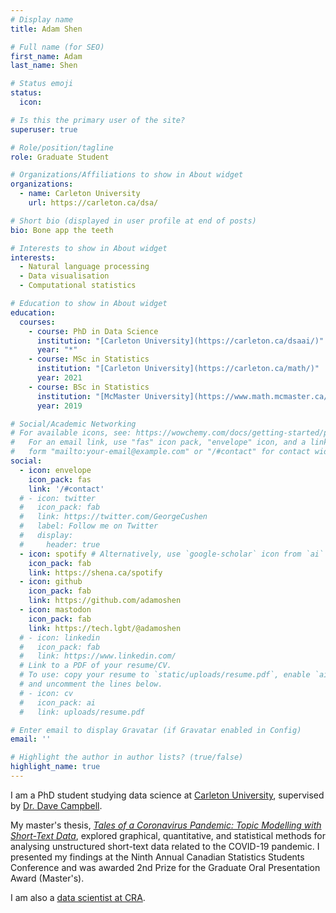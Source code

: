 ```yaml
---
# Display name
title: Adam Shen

# Full name (for SEO)
first_name: Adam
last_name: Shen

# Status emoji
status:
  icon:

# Is this the primary user of the site?
superuser: true

# Role/position/tagline
role: Graduate Student

# Organizations/Affiliations to show in About widget
organizations:
  - name: Carleton University
    url: https://carleton.ca/dsa/

# Short bio (displayed in user profile at end of posts)
bio: Bone app the teeth

# Interests to show in About widget
interests:
  - Natural language processing
  - Data visualisation
  - Computational statistics

# Education to show in About widget
education:
  courses:
    - course: PhD in Data Science
      institution: "[Carleton University](https://carleton.ca/dsaai/)"
      year: "*"
    - course: MSc in Statistics
      institution: "[Carleton University](https://carleton.ca/math/)"
      year: 2021
    - course: BSc in Statistics
      institution: "[McMaster University](https://www.math.mcmaster.ca/)"
      year: 2019

# Social/Academic Networking
# For available icons, see: https://wowchemy.com/docs/getting-started/page-builder/#icons
#   For an email link, use "fas" icon pack, "envelope" icon, and a link in the
#   form "mailto:your-email@example.com" or "/#contact" for contact widget.
social:
  - icon: envelope
    icon_pack: fas
    link: '/#contact'
  # - icon: twitter
  #   icon_pack: fab
  #   link: https://twitter.com/GeorgeCushen
  #   label: Follow me on Twitter
  #   display:
  #     header: true
  - icon: spotify # Alternatively, use `google-scholar` icon from `ai` icon pack
    icon_pack: fab
    link: https://shena.ca/spotify
  - icon: github
    icon_pack: fab
    link: https://github.com/adamoshen
  - icon: mastodon
    icon_pack: fab
    link: https://tech.lgbt/@adamoshen
  # - icon: linkedin
  #   icon_pack: fab
  #   link: https://www.linkedin.com/
  # Link to a PDF of your resume/CV.
  # To use: copy your resume to `static/uploads/resume.pdf`, enable `ai` icons in `params.yaml`,
  # and uncomment the lines below.
  # - icon: cv
  #   icon_pack: ai
  #   link: uploads/resume.pdf

# Enter email to display Gravatar (if Gravatar enabled in Config)
email: ''

# Highlight the author in author lists? (true/false)
highlight_name: true
---
```


I am a PhD student studying data science at [Carleton University](https://carleton.ca/dsaai/),
supervised by [Dr. Dave Campbell](https://people.math.carleton.ca/~davecampbell/Dave_Campbell.html).

My master's thesis,
[*Tales of a Coronavirus Pandemic: Topic Modelling with Short-Text Data*](https://doi.org/10.22215/etd/2021-14497),
explored graphical, quantitative, and statistical methods for analysing unstructured short-text data related to the
COVID-19 pandemic. I presented my findings at the Ninth Annual Canadian Statistics Students Conference and was
awarded 2nd Prize for the Graduate Oral Presentation Award (Master's).

I am also a [data scientist at CRA](https://profils-profiles.science.gc.ca/en/profile/adam-shen).
